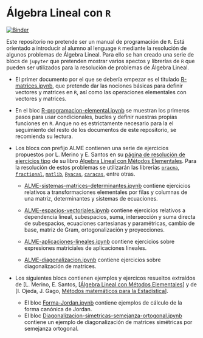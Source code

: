 # Álgebra Lineal con `R` 

[![Binder](https://mybinder.org/badge_logo.svg)](https://mybinder.org/v2/gh/pedritomelenas/R-algebra-lineal/HEAD)

Este repositorio no pretende ser un manual de programación de `R`. Está orientado a introducir al alumno al lenguage `R` mediante la resolución de algunos problemas de Álgebra Lineal. Para ello se han creado una serie de blocs de `jupyter` que pretenden mostrar varios apectos y librerías de `R` que pueden ser utilizados para la resolución de problemas de Álgebra Lineal. 

- El primer documento por el que se debería empezar es el titulado [R-matrices.ipynb](https://github.com/pedritomelenas/R-algebra-lineal/blob/main/R-matrices.ipynb), que pretende dar las nociones básicas para definir vectores y matrices en `R`, así como las operaciones elementales con vectores y matrices.  

- En el bloc [R-programacion-elemental.ipynb](https://github.com/pedritomelenas/R-algebra-lineal/blob/main/R-programacion-elemental.ipynb) se muestran los primeros pasos para usar condicionales, bucles y definir nuestras propias funciones en `R`. Anque no es estrictamente necesario para la el seguimiento del resto de los documentos de este repositorio, se recomienda su lectura.

- Los blocs con prefijo ALME contienen una serie de ejercicios propuestos por L. Merino y E. Santos en su [página de resolución de ejercicios tipo](https://www.ugr.es/~lmerino/ALME.html) de su libro [Álgebra Lineal con Métodos Elementales](https://www.amazon.es/%C3%81lgebra-lineal-m%C3%A9todos-elementales-GONZALEZ/dp/8497324811). Para la resolución de estos problemas se utilizarán las librerías [`pracma`](https://cran.r-project.org/package=pracma), [`fractional`](https://cran.r-project.org/package=fractional), [`matlib`](https://cran.r-project.org/package=matlib), [`Ryacas`](https://cran.r-project.org/package=Ryacas), [`caracas`](https://cran.r-project.org/package=caracas), entre otras. 

  - [ALME-sistemas-matrices-determinantes.ipynb](https://github.com/pedritomelenas/R-algebra-lineal/blob/main/ALME-sistemas-matrices-determinantes.ipynb) contiene   ejercicios relativos a transformaciones elementales por filas y columnas de una matriz, determinantes y sistemas de ecuaciones.

  - [ALME-espacios-vectoriales.ipynb](https://github.com/pedritomelenas/R-algebra-lineal/blob/main/ALME-espacios-vectoriales.ipynb) contiene ejercicios relativos a dependencia lineal, subespacios, suma, intersección y suma directa de subespacios, ecuaciones cartesianas y paramétricas, cambio de base, matriz de Gram, ortogonalización y proyecciones.

  - [ALME-aplicaciones-lineales.ipynb](https://github.com/pedritomelenas/R-algebra-lineal/blob/main/ALME-aplicaciones-lineales.ipynb) contiene ejercicios sobre expresiones matriciales de aplicaciones lineales.

  - [ALME-diagonalizacion.ipynb](https://github.com/pedritomelenas/R-algebra-lineal/blob/main/ALME-diagonalizacion.ipynb) contiene ejercicios sobre diagonalización de matrices.

- Los siguientes blocs contienen ejemplos y ejercicos resueltos extraídos de [L. Merino, E. Santos, [[Álgebra Lineal con Métodos Elementales](https://www.amazon.es/%C3%81lgebra-lineal-m%C3%A9todos-elementales-GONZALEZ/dp/8497324811)] y de [I. Ojeda, J. Gago, [Métodos matemáticos para la Estadística](https://publicauex.unex.es/libro/metodos-matematicos-para-estadistica_135467/)].

  - El bloc [Forma-Jordan.ipynb](https://github.com/pedritomelenas/R-algebra-lineal/blob/main/Forma-Jordan.ipynb) contiene ejemplos de cálculo de la forma canónica de Jordan.
  - El bloc [Diagonalizacion-simetricas-semejanza-ortogonal.ipynb](https://github.com/pedritomelenas/R-algebra-lineal/blob/main/Diagonalizacion-simetricas-semejanza-ortogonal.ipynb) contiene un ejemplo de diagonalización de matrices simétricas por semejanza ortogonal.
